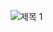 ![제목 1](https://github.com/babyeuisun/weather/assets/139745196/11f3ebfd-a555-439e-b0a3-5760f5c57abc)
